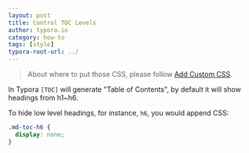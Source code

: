 ```yaml
---
layout: post
title: Control TOC Levels
author: typora.io
category: how-to
tags: [style]
typora-root-url: ../
---
```


>  About where to put those CSS, please follow [Add Custom CSS](/Add-Custom-CSS/).

In Typora `[TOC]` will generate "Table of Contents", by default it will show headings from h1~h6. 

To hide low level headings, for instance, `h6`, you would append CSS:

```css
.md-toc-h6 {
  display: none;
}
```

